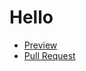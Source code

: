 # Hello
- [Preview](https://oksana-gabba.github.io/Hello/)
- [Pull Request](https://github.com/oksana-gabba/Hello/pull/1/files)